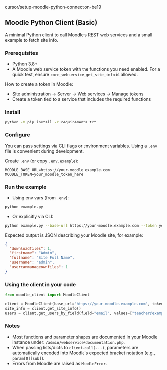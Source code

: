 cursor/setup-moodle-python-connection-be19
## Moodle Python Client (Basic)

A minimal Python client to call Moodle's REST web services and a small example to fetch site info.

### Prerequisites
- Python 3.8+
- A Moodle web service token with the functions you need enabled. For a quick test, ensure `core_webservice_get_site_info` is allowed.

How to create a token in Moodle:
- Site administration → Server → Web services → Manage tokens
- Create a token tied to a service that includes the required functions

### Install

```bash
python -m pip install -r requirements.txt
```

### Configure

You can pass settings via CLI flags or environment variables. Using a `.env` file is convenient during development.

Create `.env` (or copy `.env.example`):

```env
MOODLE_BASE_URL=https://your-moodle.example.com
MOODLE_TOKEN=your_moodle_token_here
```

### Run the example

- Using env vars (from `.env`):

```bash
python example.py
```

- Or explicitly via CLI:

```bash
python example.py --base-url https://your-moodle.example.com --token your_moodle_token_here
```

Expected output is JSON describing your Moodle site, for example:

```json
{
  "downloadfiles": 1,
  "firstname": "Admin",
  "fullname": "Site Full Name",
  "username": "admin",
  "usercanmanageownfiles": 1
}
```

### Using the client in your code

```python
from moodle_client import MoodleClient

client = MoodleClient(base_url="https://your-moodle.example.com", token="your_token")
site_info = client.get_site_info()
users = client.get_users_by_field(field="email", values=["teacher@example.com"])  # returns a list
```

### Notes
- Most functions and parameter shapes are documented in your Moodle instance under: `/admin/webservice/documentation.php`.
- When passing lists/dicts to `client.call(...)`, parameters are automatically encoded into Moodle's expected bracket notation (e.g., `param[0][sub]`).
- Errors from Moodle are raised as `MoodleError`.


